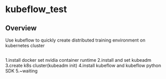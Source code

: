 # kubeflow_test
## Overview
Use kubeflow to quickly create distributed training environment on kubernetes cluster
## 





1.install docker set nvidia container runtime
2.install and set kubeadm
3.create k8s cluster(kubeadm init)
4.install kubeflow and kubeflow python SDK
5.~waiting
